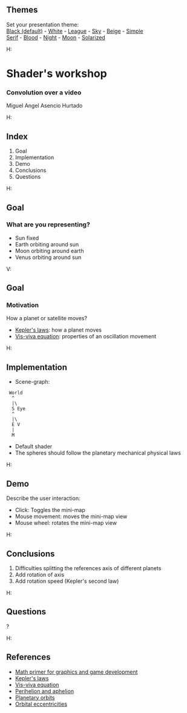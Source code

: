<section id="themes">
	<h2>Themes</h2>
		<p>
			Set your presentation theme: <br>
			<!-- Hacks to swap themes after the page has loaded. Not flexible and only intended for the reveal.js demo deck. -->
                        <a href="#" onclick="document.getElementById('theme').setAttribute('href','css/theme/black.css'); return false;">Black (default)</a> -
			<a href="#" onclick="document.getElementById('theme').setAttribute('href','css/theme/white.css'); return false;">White</a> -
			<a href="#" onclick="document.getElementById('theme').setAttribute('href','css/theme/league.css'); return false;">League</a> -
			<a href="#" onclick="document.getElementById('theme').setAttribute('href','css/theme/sky.css'); return false;">Sky</a> -
			<a href="#" onclick="document.getElementById('theme').setAttribute('href','css/theme/beige.css'); return false;">Beige</a> -
			<a href="#" onclick="document.getElementById('theme').setAttribute('href','css/theme/simple.css'); return false;">Simple</a> <br>
			<a href="#" onclick="document.getElementById('theme').setAttribute('href','css/theme/serif.css'); return false;">Serif</a> -
			<a href="#" onclick="document.getElementById('theme').setAttribute('href','css/theme/blood.css'); return false;">Blood</a> -
			<a href="#" onclick="document.getElementById('theme').setAttribute('href','css/theme/night.css'); return false;">Night</a> -
			<a href="#" onclick="document.getElementById('theme').setAttribute('href','css/theme/moon.css'); return false;">Moon</a> -
			<a href="#" onclick="document.getElementById('theme').setAttribute('href','css/theme/solarized.css'); return false;">Solarized</a>
		</p>
</section>

H:

# Shader's workshop
### Convolution over a video

Miguel Angel Asencio Hurtado

H:

## Index

 1. Goal<!-- .element: class="fragment" data-fragment-index="1"-->
 2. Implementation<!-- .element: class="fragment" data-fragment-index="2"-->
 3. Demo<!-- .element: class="fragment" data-fragment-index="3"-->
 4. Conclusions<!-- .element: class="fragment" data-fragment-index="4"-->
 5. Questions<!-- .element: class="fragment" data-fragment-index="5"-->

H:

## Goal
### What are you representing?

* Sun fixed
* Earth orbiting around sun
* Moon orbiting around earth
* Venus orbiting around sun

V:

## Goal
### Motivation

How a planet or satellite moves?

* [Kepler's laws](https://en.wikipedia.org/wiki/Kepler%27s_laws_of_planetary_motion): how a planet moves
* [Vis-viva equation](https://en.wikipedia.org/wiki/Vis-viva_equation): properties of an oscillation movement

H:

## Implementation

* Scene-graph:
```
 World
  ^
  |\
  S Eye
  ^
  |\
  E V
  |
  M
```

* Default shader
* The spheres should follow the planetary mechanical physical laws

H:

## Demo

Describe the user interaction:

* Click: Toggles the mini-map
* Mouse movement: moves the mini-map view
* Mouse wheel: rotates the mini-map view

H:

## Conclusions

1. Difficulties splitting the references axis of different planets
2. Add rotation of axis
3. Add rotation speed (Kepler's second law)

H:

## Questions

?

H:

## References

* [Math primer for graphics and game development](https://tfetimes.com/wp-content/uploads/2015/04/F.Dunn-I.Parberry-3D-Math-Primer-for-Graphics-and-Game-Development.pdf)
* [Kepler's laws](https://en.wikipedia.org/wiki/Kepler%27s_laws_of_planetary_motion)
* [Vis-viva equation](https://en.wikipedia.org/wiki/Vis-viva_equation)
* [Perihelion and aphelion](https://en.wikipedia.org/wiki/Perihelion_and_aphelion)
* [Planetary orbits](https://en.wikipedia.org/wiki/Ellipse#Planetary_orbits)
* [Orbital eccentricities](https://en.wikipedia.org/wiki/Orbital_eccentricity#Examples)